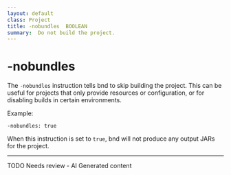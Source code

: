 ```yaml
---
layout: default
class: Project
title: -nobundles  BOOLEAN
summary:  Do not build the project.
---
```


# -nobundles

The `-nobundles` instruction tells bnd to skip building the project. This can be useful for projects that only provide resources or configuration, or for disabling builds in certain environments.

Example:

```
-nobundles: true
```

When this instruction is set to `true`, bnd will not produce any output JARs for the project.

---
TODO Needs review - AI Generated content